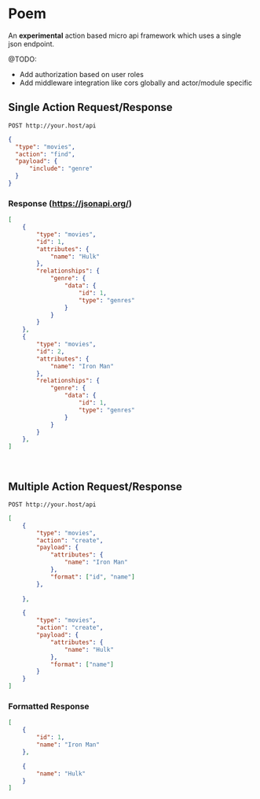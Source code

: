 # Poem

An **experimental** action based micro api framework which uses a single json endpoint. 

@TODO:
* Add authorization based on user roles
* Add middleware integration like cors globally and actor/module specific

## Single Action Request/Response
``POST http://your.host/api``

```json
{
  "type": "movies",
  "action": "find",
  "payload": {
      "include": "genre"
  }
}
```

### Response (https://jsonapi.org/)

```json
[
    {
        "type": "movies",
        "id": 1,
        "attributes": {
            "name": "Hulk"
        },
        "relationships": {
            "genre": {
                "data": {
                    "id": 1,
                    "type": "genres"
                }
            }
        }
    },
    {
        "type": "movies",
        "id": 2,
        "attributes": {
            "name": "Iron Man"
        },
        "relationships": {
            "genre": {
                "data": {
                    "id": 1,
                    "type": "genres"
                }
            }
        }
    },
]
```
<br />

## Multiple Action Request/Response
``POST http://your.host/api``

```json
[
    {
        "type": "movies",
        "action": "create",
        "payload": {
            "attributes": {
                "name": "Iron Man"
            },
            "format": ["id", "name"]
        },
        
    },

    {
        "type": "movies",
        "action": "create",
        "payload": {
            "attributes": {
                "name": "Hulk"
            },
            "format": ["name"]
        }
    }
]
```

### Formatted Response

```json
[
    {
        "id": 1,
        "name": "Iron Man"
    },

    {
        "name": "Hulk"
    }
]
```